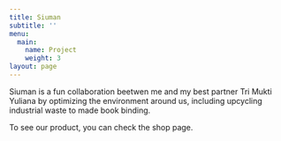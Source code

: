 ```yaml
---
title: Siuman
subtitle: ''
menu:
  main:
    name: Project
    weight: 3
layout: page
---
```

Siuman is a fun collaboration beetwen me and my best partner Tri Mukti Yuliana by optimizing the environment around us, including upcycling industrial waste to made book binding.

To see our product, you can check the shop page.

